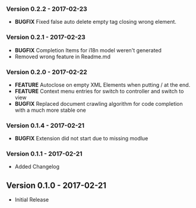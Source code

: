 ### Version 0.2.2 - 2017-02-23
* **BUGFIX** Fixed false auto delete empty tag closing wrong element.

### Version 0.2.1 - 2017-02-23
* **BUGFIX** Completion Items for i18n model weren't generated
* Removed wrong feature in Readme.md

### Version 0.2.0 - 2017-02-22
* **FEATURE** Autoclose on empty XML Elements when putting / at the end.
* **FEATURE** Context menu entries for switch to controller and switch to view
* **BUGFIX** Replaced document crawling algorithm for code completion with a much more stable one

### Version 0.1.4 - 2017-02-21
* **BUGFIX** Extension did not start due to missing modlue

### Version 0.1.1 - 2017-02-21
* Added Changelog

## Version 0.1.0 - 2017-02-21
* Initial Release